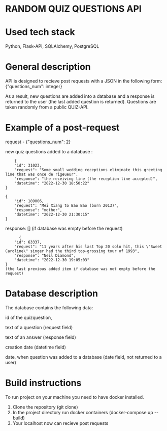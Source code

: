 # RANDOM QUIZ QUESTIONS API

# Used tech stack
Python, Flask-API, SQLAlchemy, PostgreSQL

# General description
API is designed to recieve post requests with a JSON in the following form:
{"questions_num": integer}

As a result, new questions are added into a database and a response is returned to the user (the last added question is returned).
Questions are taken randomly from a public QUIZ-API.

# Example of a post-request

request - {"questions_num": 2}

new quiz questions added to a database :

        {
        "id": 31023,
        "request": "Some small wedding receptions eliminate this greeting line that was once de rigeueur",
        "response": "the receiving line (the reception line accepted)",
        "datetime": "2022-12-30 18:50:22"
    }
 
    {
        "id": 189006,
        "request": "Mei Xiang to Bao Bao (born 2013)",
        "response": "mother",
        "datetime": "2022-12-30 21:30:15"
    }
    
response: [] (if database was empty before the request)

          {
        "id": 63337,
        "request": "11 years after his last Top 20 solo hit, this \"Sweet Caroline\" singer had the third top-grossing tour of 1993",
        "response": "Neil Diamond",
        "datetime": "2022-12-30 19:05:03"
    }
    (the last previous added item if database was not empty before the request)


# Database description
The database contains the following data: 

id of the quizquestion, 

text of a question (request field)

text of an answer (response field)

creation date (datetime field)

date, when question was added to a database (date field, not returned to a user)


# Build instructions
To run project on your machine you need to have docker installed.
1) Clone the repository (git clone)
2) In the project directory run docker containers (docker-compose up --build)
3) Your localhost now can recieve post requests
